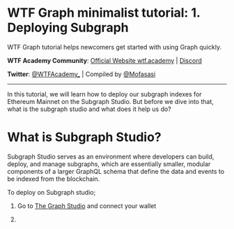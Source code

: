 # WTF Graph minimalist tutorial: 1. Deploying Subgraph

WTF Graph tutorial helps newcomers get started with using Graph quickly.

**WTF Academy Community**: [Official Website wtf.academy](https://wtf.academy) | [Discord](https://discord.gg/5akcruXrsk)

**Twitter**: [@WTFAcademy_](https://twitter.com/WTFAcademy_) | Compiled by [@Mofasasi](https://twitter.com/mofasasi)

---

In this tutorial, we will learn how to deploy our subgraph indexes for Ethereum Mainnet on the Subgraph Studio. But before we dive into that, what is the subgraph studio and what does it help us do?

# What is Subgraph Studio?

Subgraph Studio serves as an environment where developers can build, deploy, and manage subgraphs, which are essentially smaller, modular components of a larger GraphQL schema that define the data and events to be indexed from the blockchain.

To deploy on Subgraph studio;

1. Go to [The Graph Studio](thegraphstudio.com/studio) and connect your wallet

2. 
